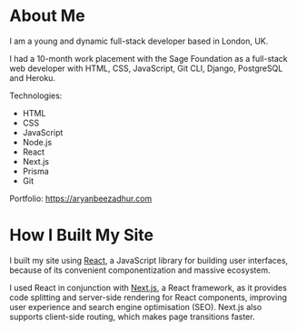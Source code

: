 # About Me

I am a young and dynamic full-stack developer based in London, UK.

I had a 10-month work placement with the Sage Foundation as a full-stack web developer with HTML, CSS, JavaScript, Git CLI, Django, PostgreSQL and Heroku.

Technologies:

-   HTML
-   CSS
-   JavaScript
-   Node.js
-   React
-   Next.js
-   Prisma
-   Git

Portfolio: https://aryanbeezadhur.com

# How I Built My Site

I built my site using [React](https://reactjs.org), a JavaScript library for building user interfaces, because of its convenient componentization and massive ecosystem.

I used React in conjunction with [Next.js](https://nextjs.org), a React framework, as it provides code splitting and server-side rendering for React components, improving user experience and search engine optimisation (SEO). Next.js also supports client-side routing, which makes page transitions faster.
